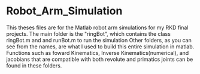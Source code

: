 # Robot_Arm_Simulation

This theses files are for the Matlab robot arm simulations for my RKD final projects.
The main folder is the "ringBot", which contains the class ringBot.m and and runBot.m to run the simulation
Other folders, as you can see from the names, are what I used to build this entire simulation in matlab. 
Functions such as foward Kinematics, Inverse Kinematics(numerical), and jacobians that are compatible with both revolute and primatics joints can be found in these folders. 
